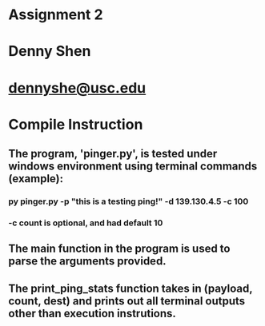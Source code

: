 # Assignment 2
# Denny Shen
# dennyshe@usc.edu

# Compile Instruction

## The program, 'pinger.py', is tested under windows environment using terminal commands (example):
### py pinger.py -p "this is a testing ping!" -d 139.130.4.5 -c 100
### -c count is optional, and had default 10
## The main function in the program is used to parse the arguments provided.
## The print_ping_stats function takes in (payload, count, dest) and prints out all terminal outputs other than execution instrutions.
